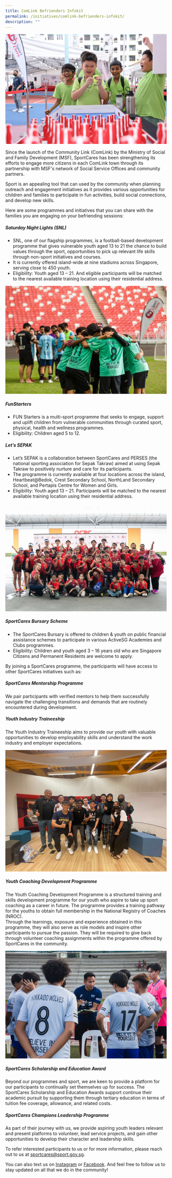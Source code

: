 ```yaml
---
title: ComLink Befrienders Infokit
permalink: /initiatives/comlink-befrienders-infokit/
description: ""
---
```

![](/images/Fun%20Starters%20attendees.jpg)

Since the launch of the Community Link (ComLink) by the Ministry of Social and Family Development (MSF), SportCares has been strengthening its efforts to engage more citizens in each ComLink town through its partnership with MSF's network of Social Service Offices and community partners.

Sport is an appealing tool that can used by the community when planning outreach and engagement initiatives as it provides various opportunities for children and families to participate in fun activities, build social connections, and develop new skills.

Here are some programmes and initiatives that you can share with the families you are engaging on your befriending sessions: 
##### Saturday Night Lights (SNL) 

* SNL, one of our flagship programmes, is a football-based development programme that gives vulnerable youth aged 13 to 21 the chance to build values through the sport, opportunities to pick up relevant life skills through non-sport initiatives and courses.
* It is currently offered island-wide at nine stadiums across Singapore, serving close to 450 youth.
* Eligibility: Youth aged 13 – 21. And eligible participants will be matched to the nearest available training location using their residential address.

![](/images/snl-2022-1.JPG)

##### FunStarters

* FUN Starters is a multi-sport programme that seeks to engage, support and uplift children from vulnerable communities through curated sport, physical, health and wellness programmes. &nbsp;&nbsp;
* Eligibility: Children aged 5 to 12.

##### Let’s SEPAK

* Let’s SEPAK is a collaboration between SportCares and PERSES (the national sporting association for Sepak Takraw) aimed at using Sepak Takraw to positively nurture and care for its participants.
* The programme is currently available at four locations across the island, Heartbeat@Bedok, Crest Secondary School, NorthLand Secondary School, and Pertapis Centre for Women and Girls.
* Eligibility: Youth aged 13 – 21. Participants will be matched to the nearest available training location using their residential address.


![](/images/duathlon_2.JPG)

##### SportCares Bursary Scheme

* The SportCares Bursary is offered to children &amp; youth on public financial assistance schemes to participate in various ActiveSG Academies and Clubs programmes. &nbsp;
* Eligibility: Children and youth aged 3 – 16 years old who are Singapore Citizens and Permanent Residents are welcome to apply. 

By joining a SportCares programme, the participants will have access to other SportCares initiatives such as:
##### SportCares Mentorship Programme

We pair participants with verified mentors to help them successfully navigate the challenging transitions and demands that are routinely encountered during development.

##### Youth Industry Traineeship

The Youth Industry Traineeship aims to provide our youth with valuable opportunities to develop employability skills and understand the work industry and employer expectations.

![](/images/YIT_2.jpeg)

##### Youth Coaching Development Programme

The Youth Coaching Development Programme is a structured training and skills development programme for our youth who aspire to take up sport coaching as a career in future. The programme provides a training pathway for the youths to obtain full membership in the National Registry of Coaches (NROC). <br> Through the learnings, exposure and experience obtained in this programme, they will also serve as role models and inspire other participants to pursue the passion.  They will be required to give back through volunteer coaching assignments within the programme offered by SportCares in the community.

![](/images/HEARTS-League-Serangoon-4June.jpg)

##### SportCares Scholarship and Education Award
Beyond our programmes and sport, we are keen to provide a platform for our participants to continually set themselves up for success. The SportCares Scholarship and Education Awards support continue their academic pursuit by supporting them through tertiary education in terms of tuition fee coverage, allowance, and related costs.

##### SportCares Champions Leadership Programme

As part of their journey with us, we provide aspiring youth leaders relevant and present platforms to volunteer, lead service projects, and gain other opportunities to develop their character and leadership skills.

To refer interested participants to us or for more information, please reach out to us at [sportcares@sport.gov.sg](mailto:sportcares@sport.gov.sg).

You can also text us on&nbsp;[Instagram](https://www.instagram.com/sportcares/)&nbsp;or&nbsp;[Facebook](https://www.facebook.com/SportCaresSG). And feel free to follow us to stay updated on all that we do in the community!